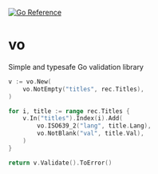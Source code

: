 [![Go Reference](https://pkg.go.dev/badge/github.com/ugent-library/vo.svg)](https://pkg.go.dev/github.com/ugent-library/vo)

# vo

Simple and typesafe Go validation library

```go
v := vo.New(
    vo.NotEmpty("titles", rec.Titles),
)

for i, title := range rec.Titles {
    v.In("titles").Index(i).Add(
        vo.ISO639_2("lang", title.Lang),
        vo.NotBlank("val", title.Val),
    )
}

return v.Validate().ToError()
```